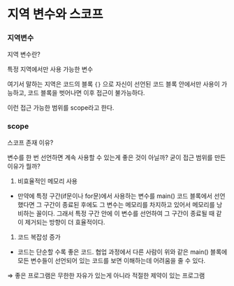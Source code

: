 # 지역 변수와 스코프

### 지역변수

지역 변수란?

특정 지역에서만 사용 가능한 변수

여기서 말하는 지역은 코드의 블록 `{}` 으로 자신이 선언된 코드 블록 안에서만 사용이 가능하고, 코드 블록을 벗어나면 이후 접근이 불가능하다.

이런 접근 가능한 범위를 scope라고 한다.

### scope

스코프 존재 이유?

변수를 한 번 선언하면 계속 사용할 수 있는게 좋은 것이 아닐까? 굳이 접근 범위를 만든 이유가 뭘까?

1. 비효율적인 메모리 사용
- 만약에 특정 구간(if문이나 for문)에서 사용하는 변수를 main() 코드 블록에서 선언했다면 그 구간이 종료된 후에도 그 변수는 메모리를 차지하고 있어서 메모리를 낭비하는 꼴이다. 그래서 특정 구간 안에 이 변수를 선언하여 그 구간이 종료될 때 같이 제거되는 방향이 더 효율적이다.
1. 코드 복잡성 증가
- 코드는 단순할 수록 좋은 코드. 협업 과정에서 다른 사람이 위와 같은 main() 블록에 모든 변수들이 선언되어 있는 코드를 보면 이해하는데 어려움을 줄 수 있다.

⇒ 좋은 프로그램은 무한한 자유가 있는게 아니라 적절한 제약이 있는 프로그램